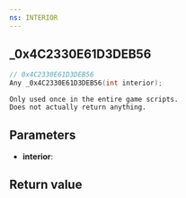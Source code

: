 ```yaml
---
ns: INTERIOR
---
```

## _0x4C2330E61D3DEB56

```c
// 0x4C2330E61D3DEB56
Any _0x4C2330E61D3DEB56(int interior);
```

```
Only used once in the entire game scripts.
Does not actually return anything.
```

## Parameters
* **interior**: 

## Return value
